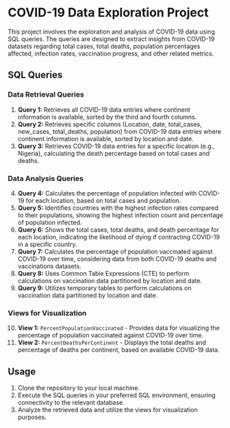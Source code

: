 # COVID-19 Data Exploration Project

This project involves the exploration and analysis of COVID-19 data using SQL queries. The queries are designed to extract insights from COVID-19 datasets regarding total cases, total deaths, population percentages affected, infection rates, vaccination progress, and other related metrics.

## SQL Queries

### Data Retrieval Queries
1. **Query 1:** Retrieves all COVID-19 data entries where continent information is available, sorted by the third and fourth columns.
2. **Query 2:** Retrieves specific columns (Location, date, total_cases, new_cases, total_deaths, population) from COVID-19 data entries where continent information is available, sorted by location and date.
3. **Query 3:** Retrieves COVID-19 data entries for a specific location (e.g., Nigeria), calculating the death percentage based on total cases and deaths.

### Data Analysis Queries
4. **Query 4:** Calculates the percentage of population infected with COVID-19 for each location, based on total cases and population.
5. **Query 5:** Identifies countries with the highest infection rates compared to their populations, showing the highest infection count and percentage of population infected.
6. **Query 6:** Shows the total cases, total deaths, and death percentage for each location, indicating the likelihood of dying if contracting COVID-19 in a specific country.
7. **Query 7:** Calculates the percentage of population vaccinated against COVID-19 over time, considering data from both COVID-19 deaths and vaccinations datasets.
8. **Query 8:** Uses Common Table Expressions (CTE) to perform calculations on vaccination data partitioned by location and date.
9. **Query 9:** Utilizes temporary tables to perform calculations on vaccination data partitioned by location and date.

### Views for Visualization
10. **View 1:** `PercentPopulationVaccinated` - Provides data for visualizing the percentage of population vaccinated against COVID-19 over time.
11. **View 2:** `PercentDeathsPerContinent` - Displays the total deaths and percentage of deaths per continent, based on available COVID-19 data.

## Usage

1. Clone the repository to your local machine.
2. Execute the SQL queries in your preferred SQL environment, ensuring connectivity to the relevant database.
3. Analyze the retrieved data and utilize the views for visualization purposes.

